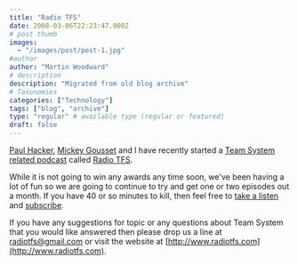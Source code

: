 ```yaml
---
title: "Radio TFS"
date: 2008-03-06T22:23:47.000Z
# post thumb
images:
  - "/images/post/post-1.jpg"
#author
author: "Martin Woodward"
# description
description: "Migrated from old blog archive"
# Taxonomies
categories: ["Technology"]
tags: ["blog", "archive"]
type: "regular" # available type (regular or featured)
draft: false
---
```


[](http://www.radiotfs.com/) [Paul Hacker](http://phacker.wordpress.com/), [Mickey Gousset](http://teamsystemrocks.com/blogs/mickey_gousset/) and I have recently started a [Team System related podcast](http://www.radiotfs.com/) called [Radio TFS](http://www.radiotfs.com/).   

While it is not going to win any awards any time soon, we've been having a lot of fun so we are going to continue to try and get one or two episodes out a month. If you have 40 or so minutes to kill, then feel free to [take a listen](http://www.radiotfs.com/ct.ashx?id=ecb4b81c-5a56-4c34-b572-9286ad9710fc&url=http%3a%2f%2ffeeds.feedburner.com%2f%7er%2fradiotfs%2f%7e5%2f245499779%2fradiotfs_003.mp3) and [subscribe](http://feeds.feedburner.com/radiotfs).   

If you have any suggestions for topic or any questions about Team System that you would like answered then please drop us a line at [radiotfs@gmail.com](mailto:radiotfs@gmail.com) or visit the website at [http://www.radiotfs.com](http://www.radiotfs.com).